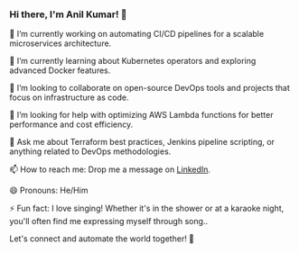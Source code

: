 ### Hi there, I'm Anil Kumar! 👋

🔭 I’m currently working on automating CI/CD pipelines for a scalable microservices architecture.

🌱 I’m currently learning about Kubernetes operators and exploring advanced Docker features.

👯 I’m looking to collaborate on open-source DevOps tools and projects that focus on infrastructure as code.

🤔 I’m looking for help with optimizing AWS Lambda functions for better performance and cost efficiency.

💬 Ask me about Terraform best practices, Jenkins pipeline scripting, or anything related to DevOps methodologies.

📫 How to reach me: Drop me a message on [LinkedIn](www.linkedin.com/in/k-anil-kumar-5b659a15b).

😄 Pronouns: He/Him

⚡ Fun fact: I love singing! Whether it's in the shower or at a karaoke night, you'll often find me expressing myself through song..

Let's connect and automate the world together! 🚀  
